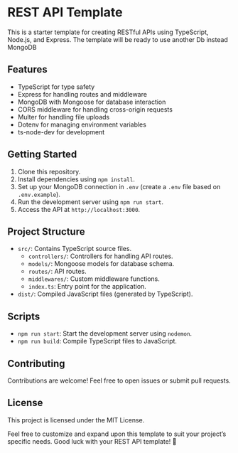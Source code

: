 # REST API Template

This is a starter template for creating RESTful APIs using TypeScript, Node.js, and Express. The template will be ready to use another Db instead MongoDB

## Features

- TypeScript for type safety
- Express for handling routes and middleware
- MongoDB with Mongoose for database interaction
- CORS middleware for handling cross-origin requests
- Multer for handling file uploads
- Dotenv for managing environment variables
- ts-node-dev for development

## Getting Started

1. Clone this repository.
2. Install dependencies using `npm install`.
3. Set up your MongoDB connection in `.env` (create a `.env` file based on `.env.example`).
4. Run the development server using `npm run start`.
5. Access the API at `http://localhost:3000`.

## Project Structure

- `src/`: Contains TypeScript source files.
  - `controllers/`: Controllers for handling API routes.
  - `models/`: Mongoose models for database schema.
  - `routes/`: API routes.
  - `middlewares/`: Custom middleware functions.
  - `index.ts`: Entry point for the application.
- `dist/`: Compiled JavaScript files (generated by TypeScript).

## Scripts

- `npm run start`: Start the development server using `nodemon`.
- `npm run build`: Compile TypeScript files to JavaScript.

## Contributing

Contributions are welcome! Feel free to open issues or submit pull requests.

## License

This project is licensed under the MIT License.

Feel free to customize and expand upon this template to suit your project’s specific needs. Good luck with your REST API template! 🚀
